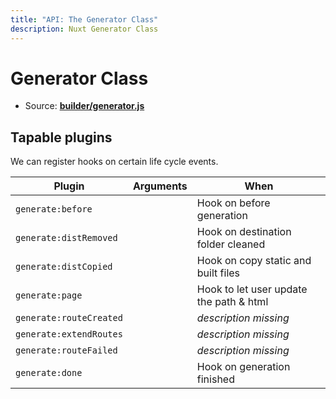 ```yaml
---
title: "API: The Generator Class"
description: Nuxt Generator Class
---
```


# Generator Class

- Source: **[builder/generator.js](https://github.com/nuxt/nuxt.js/blob/dev/lib/builder/generator.js)**


## Tapable plugins

We can register hooks on certain life cycle events.


Plugin           | Arguments                   | When
-----------------|-----------------------------|--------------------------------------------------------------------------------
`generate:before`        |   | Hook on before generation     |                                  
`generate:distRemoved`   |   | Hook on  destination folder  cleaned   |                                |  
`generate:distCopied`    |   | Hook on copy static and built files     |    
`generate:page`          |   | Hook to let user update the path & html     |                                 |  
`generate:routeCreated`  |   | *description missing*     |           
`generate:extendRoutes`  |   | *description missing*     |          
`generate:routeFailed`   |   | *description missing*     |   
`generate:done`          |   | Hook on generation finished     | 
